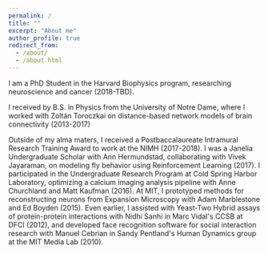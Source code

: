```yaml
---
permalink: /
title: ""
excerpt: "About me"
author_profile: true
redirect_from: 
  - /about/
  - /about.html
---
```

I am a PhD Student in the Harvard Biophysics program, researching neuroscience and cancer (2018-TBD). 

I received by B.S. in Physics from the University of Notre Dame, where I worked with Zoltán Toroczkai on distance-based network models of brain connectivity (2013-2017)

Outside of my alma maters, I received a Postbaccalaureate Intramural Research Training Award to work at the NIMH (2017-2018). I was a Janelia Undergraduate Scholar with Ann Hermundstad, collaborating with Vivek Jayaraman, on modeling fly behavior using Reinforcement Learning (2017). I participated in the Undergraduate Research Program at Cold Spring Harbor Laboratory, optimizing a calcium imaging analysis pipeline with Anne Churchland and Matt Kaufman (2016). At MIT, I prototyped methods for reconstructing neurons from Expansion Microscopy with Adam Marblestone and Ed Boyden (2015). Even earlier, I assisted with Yeast-Two Hybrid assays of protein-protein interactions with Nidhi Sanhi in Marc Vidal's CCSB at DFCI (2012), and developed face recognition software for social interaction research with Manuel Cebrian in Sandy Pentland's Human Dynamics group at the MIT Media Lab (2010). 
